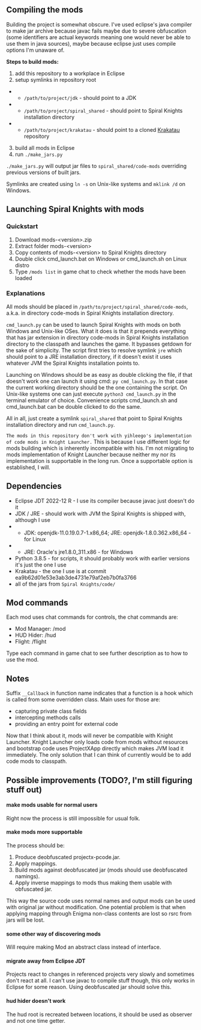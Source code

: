 ## Compiling the mods

Building the project is somewhat obscure. I've used eclipse's java compiler
to make jar archive because javac fails maybe due to severe obfuscation (some
identifiers are actual keywords meaning one would never be able to use them in
java sources), maybe because eclipse just uses compile options I'm unaware of.

**Steps to build mods:**

 1. add this repository to a workplace in Eclipse
 2. setup symlinks in repository root
 - - `/path/to/project/jdk` - should point to a JDK
 - - `/path/to/project/spiral_shared` - should point to Spiral Knights installation directory
 - - `/path/to/project/krakatau` - should point to a cloned [Krakatau](https://github.com/Storyyeller/Krakatau) repository
 3. build all mods in Eclipse
 4. run `./make_jars.py`

`./make_jars.py` will output jar files to `spiral_shared/code-mods` overriding
previous versions of built jars.

Symlinks are created using `ln -s` on Unix-like systems and `mklink /d` on Windows.

## Launching Spiral Knights with mods

### Quickstart

 1. Download mods-\<version\>.zip
 2. Extract folder mods-\<version\>
 3. Copy contents of mods-\<version\> to Spiral Knights directory
 4. Double click cmd_launch.bat on Windows or cmd_launch.sh on Linux distro
 5. Type `/mods list` in game chat to check whether the mods have been loaded

### Explanations

All mods should be placed in `/path/to/project/spiral_shared/code-mods`, a.k.a. in
directory code-mods in Spiral Knights installation directory.

`cmd_launch.py` can be used to launch Spiral Knights with mods on both Windows
and Unix-like OSes. What it does is that it prepends everything that has jar
extension in directory code-mods in Spiral Knights installation directory to
the classpath and launches the game. It bypasses getdown for the sake of
simplicity. The script first tries to resolve symlink `jre`
which should point to a JRE installation directory, if it doesn't exist it uses
whatever JVM the Spiral Knights installation points to.

Launching on Windows should be as easy as double clicking the file, if that
doesn't work one can launch it using cmd: `py cmd_launch.py`. In that case the
current working directory should be the one containing the script. On Unix-like
systems one can just execute `python3 cmd_launch.py` in the terminal emulator of choice.
Convenience scripts cmd_launch.sh and cmd_launch.bat can be double clicked to do the same.

All in all, just create a symlink `spiral_shared` that point to Spiral Knights installation
directory and run `cmd_launch.py`.

`The mods in this repository don't work with yihleego's implementation of code mods in Knight Launcher.`
This is because I use different logic for mods building which is inherently incompatible with his. I'm
not migrating to mods implementation of Knight Launcher because neither my nor its implementation is
supportable in the long run. Once a supportable option is established, I will.

## Dependencies

 - Eclipse JDT 2022-12 R - I use its compiler because javac just doesn't do it
 - JDK / JRE - should work with JVM the Spiral Knights is shipped with, although I use
 - - JDK: openjdk-11.0.19.0.7-1.x86_64; JRE: openjdk-1.8.0.362.x86_64 - for Linux
 - - JRE: Oracle's jre1.8.0_311.x86 - for Windows
 - Python 3.8.5 - for scripts, it should probably work with earlier versions it's just the one I use
 - Krakatau - the one I use is at commit ea9b62d01e53e3ab3de4731e79af2eb7b0fa3766
 - all of the jars from `Spiral Knights/code/`

## Mod commands

Each mod uses chat commands for controls, the chat commands are:

 * Mod Manager: /mod
 * HUD Hider: /hud
 * Flight: /flight

Type each command in game chat to see further description as to how to use
the mod.

## Notes

Suffix `__Callback` in function name indicates that a function is a hook
which is called from some overridden class. Main uses for those are:

 - capturing private class fields
 - intercepting methods calls
 - providing an entry point for external code

Now that I think about it, mods will never be compatible with Knight Launcher. Knight Launcher only loads code from mods
without resources and bootstrap code uses ProjectXApp directly which makes JVM load it immediately. The only solution
that I can think of currently would be to add code mods to classpath.

## Possible improvements (TODO?, I'm still figuring stuff out)

#### make mods usable for normal users

Right now the process is still impossible for usual folk.

#### make mods more supportable

The process should be:
 1. Produce deobfuscated projectx-pcode.jar.
 2. Apply mappings.
 3. Build mods against deobfuscated jar (mods should use deobfuscated namings).
 4. Apply inverse mappings to mods thus making them usable with obfuscated jar.

This way the source code uses normal names and output mods can be used with original jar without modification.
One potential problem is that when applying mapping through Enigma non-class contents are lost so rsrc from jars will be lost.

#### some other way of discovering mods

Will require making Mod an abstract class instead of interface.

#### migrate away from Eclipse JDT

Projects react to changes in referenced projects very slowly and sometimes don't react at all.
I can't use javac to compile stuff though, this only works in Eclipse for some reason.
Using deobfuscated jar should solve this.

#### hud hider doesn't work

The hud root is recreated between locations, it should be used as observer and not one time getter.
